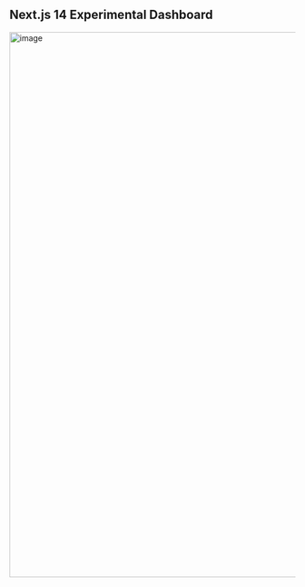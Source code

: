 ## Next.js 14 Experimental Dashboard

<img width="960" alt="image" src="https://github.com/0xrotense/nextjs-dashboard/assets/37302024/7a817980-5b2e-4ae1-866f-8d09e4e78245">

